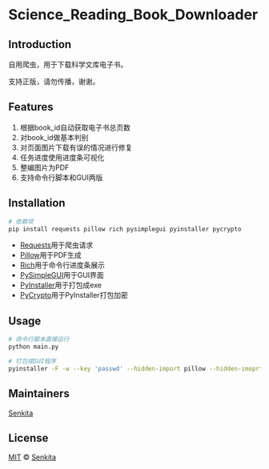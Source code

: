 # Science_Reading_Book_Downloader

## Introduction

自用爬虫，用于下载科学文库电子书。

支持正版，请勿传播，谢谢。

## Features

1. 根据book_id自动获取电子书总页数
2. 对book_id做基本判别
3. 对页面图片下载有误的情况进行修复
4. 任务进度使用进度条可视化
5. 整编图片为PDF
6. 支持命令行脚本和GUI两版

## Installation

```bash
# 依赖项
pip install requests pillow rich pysimplegui pyinstaller pycrypto  
```

* [Requests](https://github.com/psf/requests)用于爬虫请求
* [Pillow](https://github.com/python-pillow/Pillow)用于PDF生成
* [Rich](https://github.com/willmcgugan/rich/)用于命令行进度条展示
* [PySimpleGUI](https://github.com/PySimpleGUI/PySimpleGUI)用于GUI界面
* [PyInstaller](https://github.com/pyinstaller/pyinstaller/)用于打包成exe
* [PyCrypto](https://github.com/pycrypto/pycrypto/)用于PyInstaller打包加密

## Usage

```bash
# 命令行脚本直接运行
python main.py

# 打包成GUI程序
pyinstaller -F -w --key 'passwd' --hidden-import pillow --hidden-imoprt requests --hidden-import pysimplegui -n 科学文库电子书下载器 -i icon.ico --clean --win-private-assemblies -y  main.py
```

## Maintainers

[Senkita](https://github.com/Senkita/)

## License

[MIT](https://github.com/Senkita/Science_Reading_Book_Downloader/blob/main/LICENSE) © [Senkita](https://github.com/Senkita/)
